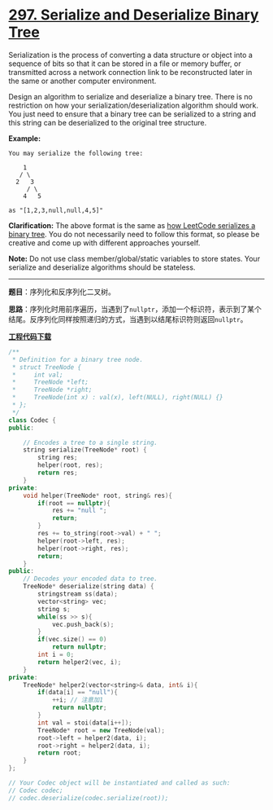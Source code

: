 # [297. Serialize and Deserialize Binary Tree](https://leetcode.com/problems/serialize-and-deserialize-binary-tree/)

Serialization is the process of converting a data structure or object into a sequence of bits so that it can be stored in a file or memory buffer, or transmitted across a network connection link to be reconstructed later in the same or another computer environment.

Design an algorithm to serialize and deserialize a binary tree. There is no restriction on how your serialization/deserialization algorithm should work. You just need to ensure that a binary tree can be serialized to a string and this string can be deserialized to the original tree structure.

**Example:** 

```
You may serialize the following tree:

    1
   / \
  2   3
     / \
    4   5

as "[1,2,3,null,null,4,5]"
```

**Clarification:** The above format is the same as [how LeetCode serializes a binary tree](https://leetcode.com/faq/#binary-tree). You do not necessarily need to follow this format, so please be creative and come up with different approaches yourself.

**Note:** Do not use class member/global/static variables to store states. Your serialize and deserialize algorithms should be stateless.

-----

**题目**：序列化和反序列化二叉树。

**思路**：序列化时用前序遍历，当遇到了`nullptr`，添加一个标识符，表示到了某个结尾。反序列化同样按照递归的方式，当遇到以结尾标识符则返回`nullptr`。

[**工程代码下载**](https://github.com/shenkh/leetcode)

```cpp
/**
 * Definition for a binary tree node.
 * struct TreeNode {
 *     int val;
 *     TreeNode *left;
 *     TreeNode *right;
 *     TreeNode(int x) : val(x), left(NULL), right(NULL) {}
 * };
 */
class Codec {
public:

    // Encodes a tree to a single string.
    string serialize(TreeNode* root) {
        string res;
        helper(root, res);
        return res;
    }
private:
    void helper(TreeNode* root, string& res){
        if(root == nullptr){
            res += "null ";
            return;
        }
        res += to_string(root->val) + " ";
        helper(root->left, res);
        helper(root->right, res);
        return;
    }
public:
    // Decodes your encoded data to tree.
    TreeNode* deserialize(string data) {
        stringstream ss(data);
        vector<string> vec;
        string s;
        while(ss >> s){
            vec.push_back(s);
        }
        if(vec.size() == 0)
            return nullptr;
        int i = 0;
        return helper2(vec, i);
    }
private:
    TreeNode* helper2(vector<string>& data, int& i){
        if(data[i] == "null"){
            ++i; // 注意加1
            return nullptr;   
        }
        int val = stoi(data[i++]);
        TreeNode* root = new TreeNode(val);
        root->left = helper2(data, i);
        root->right = helper2(data, i);
        return root;
    }
};

// Your Codec object will be instantiated and called as such:
// Codec codec;
// codec.deserialize(codec.serialize(root));
```
